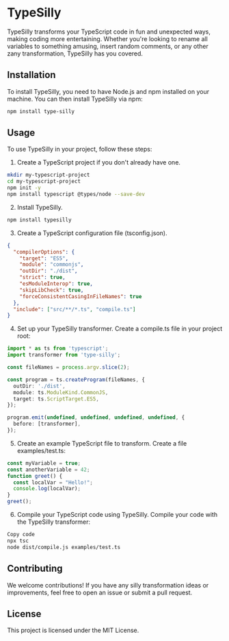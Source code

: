 
# TypeSilly

TypeSilly transforms your TypeScript code in fun and unexpected ways, making coding more entertaining. Whether you're looking to rename all variables to something amusing, insert random comments, or any other zany transformation, TypeSilly has you covered.

## Installation
To install TypeSilly, you need to have Node.js and npm installed on your machine. You can then install TypeSilly via npm:

``` bash
npm install type-silly
```

## Usage

To use TypeSilly in your project, follow these steps:

1. Create a TypeScript project if you don't already have one.

```bash
mkdir my-typescript-project
cd my-typescript-project
npm init -y
npm install typescript @types/node --save-dev
```
2. Install TypeSilly.
```bash
npm install typesilly
```
3. Create a TypeScript configuration file (tsconfig.json).
```json
{
  "compilerOptions": {
    "target": "ES5",
    "module": "commonjs",
    "outDir": "./dist",
    "strict": true,
    "esModuleInterop": true,
    "skipLibCheck": true,
    "forceConsistentCasingInFileNames": true
  },
  "include": ["src/**/*.ts", "compile.ts"]
}
```
4. Set up your TypeSilly transformer.
Create a compile.ts file in your project root:

```typescript
import * as ts from 'typescript';
import transformer from 'type-silly';

const fileNames = process.argv.slice(2);

const program = ts.createProgram(fileNames, {
  outDir: './dist',
  module: ts.ModuleKind.CommonJS,
  target: ts.ScriptTarget.ES5,
});

program.emit(undefined, undefined, undefined, undefined, {
  before: [transformer],
});
```
5. Create an example TypeScript file to transform.
Create a file examples/test.ts:

```typescript
const myVariable = true;
const anotherVariable = 42;
function greet() {
  const localVar = "Hello!";
  console.log(localVar);
}
greet();
```
6. Compile your TypeScript code using TypeSilly.
Compile your code with the TypeSilly transformer:

```bash
Copy code
npx tsc
node dist/compile.js examples/test.ts
```

## Contributing
We welcome contributions! If you have any silly transformation ideas or improvements, feel free to open an issue or submit a pull request.

## License
This project is licensed under the MIT License.
